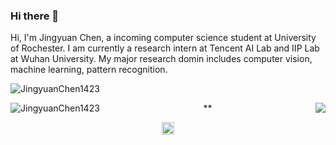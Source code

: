 ### Hi there 👋

<p>Hi, I'm Jingyuan Chen, a incoming computer science student at University of Rochester. 
   I am currently a research intern at Tencent AI Lab and IIP Lab at Wuhan University. My major research domin includes computer vision, machine learning, pattern recognition.

<p align="left"> <img src="https://komarev.com/ghpvc/?username=JingyuanChen1423" alt="JingyuanChen1423" /> </p>

<p align="center">
  <img align="left" src="https://github-readme-stats.vercel.app/api?username=JingyuanChen1423&count_private=true&show_icons=true&theme=radical" alt="JingyuanChen1423"/>
  **<img align="right" src="https://github-readme-stats.vercel.app/api/top-langs/?username=JingyuanChen1423&theme=light&hide_langs_below=1"/>
</p>

<p align="center">
  <a href="https://www.linkedin.com/in/jingyuan-patrick-chen-1b99921ba/" target="_blank"><img align="center" src="https://cdn.jsdelivr.net/npm/simple-icons@3.0.1/icons/linkedin.svg" alt="JingyuanChen1423" height="20" width="20" /></a>
</p>
<!--
**JingyuanChen1423/JingyuanChen1423** is a ✨ _special_ ✨ repository because its `README.md` (this file) appears on your GitHub profile.

Here are some ideas to get you started:

- 🔭 I’m currently working on ...
- 🌱 I’m currently learning ...
- 👯 I’m looking to collaborate on ...
- 🤔 I’m looking for help with ...
- 💬 Ask me about ...
- 📫 How to reach me: ...
- 😄 Pronouns: ...
- ⚡ Fun fact: ...
-->
